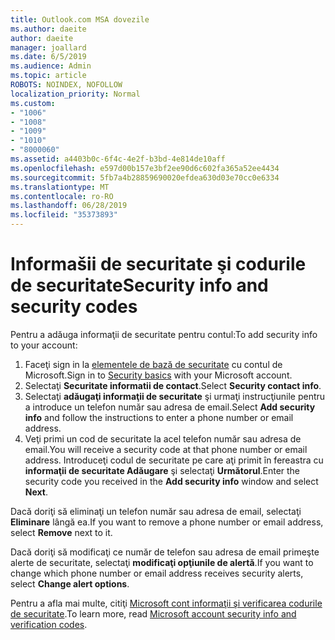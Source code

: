 ```yaml
---
title: Outlook.com MSA dovezile
ms.author: daeite
author: daeite
manager: joallard
ms.date: 6/5/2019
ms.audience: Admin
ms.topic: article
ROBOTS: NOINDEX, NOFOLLOW
localization_priority: Normal
ms.custom:
- "1006"
- "1008"
- "1009"
- "1010"
- "8000060"
ms.assetid: a4403b0c-6f4c-4e2f-b3bd-4e814de10aff
ms.openlocfilehash: e597d00b157e3bf2ee90d6c602fa365a52ee4434
ms.sourcegitcommit: 5fb7a4b28859690020efdea630d03e70cc0e6334
ms.translationtype: MT
ms.contentlocale: ro-RO
ms.lasthandoff: 06/28/2019
ms.locfileid: "35373893"
---
```

# <a name="security-info-and-security-codes"></a><span data-ttu-id="7ee62-102">Informašii de securitate şi codurile de securitate</span><span class="sxs-lookup"><span data-stu-id="7ee62-102">Security info and security codes</span></span>

<span data-ttu-id="7ee62-103">Pentru a adăuga informaţii de securitate pentru contul:</span><span class="sxs-lookup"><span data-stu-id="7ee62-103">To add security info to your account:</span></span>

1. <span data-ttu-id="7ee62-104">Faceţi sign in la [elementele de bază de securitate](https://account.microsoft.com/security) cu contul de Microsoft.</span><span class="sxs-lookup"><span data-stu-id="7ee62-104">Sign in to [Security basics](https://account.microsoft.com/security) with your Microsoft account.</span></span>
1. <span data-ttu-id="7ee62-105">Selectaţi **Securitate informatii de contact**.</span><span class="sxs-lookup"><span data-stu-id="7ee62-105">Select **Security contact info**.</span></span>
1. <span data-ttu-id="7ee62-106">Selectaţi **adăugaţi informaţii de securitate** şi urmaţi instrucţiunile pentru a introduce un telefon număr sau adresa de email.</span><span class="sxs-lookup"><span data-stu-id="7ee62-106">Select **Add security info** and follow the instructions to enter a phone number or email address.</span></span>
1. <span data-ttu-id="7ee62-107">Veţi primi un cod de securitate la acel telefon număr sau adresa de email.</span><span class="sxs-lookup"><span data-stu-id="7ee62-107">You will receive a security code at that phone number or email address.</span></span> <span data-ttu-id="7ee62-108">Introduceţi codul de securitate pe care aţi primit în fereastra cu **informaţii de securitate Adăugare** şi selectaţi **Următorul**.</span><span class="sxs-lookup"><span data-stu-id="7ee62-108">Enter the security code you received in the **Add security info** window and select **Next**.</span></span>

<span data-ttu-id="7ee62-109">Dacă doriţi să eliminaţi un telefon număr sau adresa de email, selectaţi **Eliminare** lângă ea.</span><span class="sxs-lookup"><span data-stu-id="7ee62-109">If you want to remove a phone number or email address, select **Remove** next to it.</span></span>

<span data-ttu-id="7ee62-110">Dacă doriţi să modificaţi ce număr de telefon sau adresa de email primeşte alerte de securitate, selectaţi **modificaţi opţiunile de alertă**.</span><span class="sxs-lookup"><span data-stu-id="7ee62-110">If you want to change which phone number or email address receives security alerts, select **Change alert options**.</span></span>

<span data-ttu-id="7ee62-111">Pentru a afla mai multe, citiţi [Microsoft cont informaţii şi verificarea codurile de securitate](https://support.microsoft.com/help/12428/).</span><span class="sxs-lookup"><span data-stu-id="7ee62-111">To learn more, read [Microsoft account security info and verification codes](https://support.microsoft.com/help/12428/).</span></span>